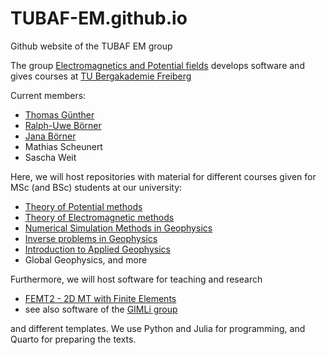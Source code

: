 # TUBAF-EM.github.io
Github website of the TUBAF EM group

The group [Electromagnetics and Potential fields](https://tu-freiberg.de/en/geophysics/electromagnetics-and-potential-methods-working-group) develops software and gives courses at [TU Bergakademie Freiberg](https://tu-freiberg.de)

Current members:
* [Thomas Günther](https://github.com/halbmy)
* [Ralph-Uwe Börner](https://github.com/ruboerner)
* [Jana Börner](https://github.com/boerner4)
* Mathias Scheunert
* Sascha Weit

Here, we will host repositories with material for different courses given for MSc (and BSc) students at our university:
* [Theory of Potential methods](https://github.com/ruboerner/Potential_Theory)
* [Theory of Electromagnetic methods](https://github.com/ruboerner/ThEM)
* [Numerical Simulation Methods in Geophysics](https://github.com/halbmy/NumericalGeophysics)
* [Inverse problems in Geophysics](https://github.com/halbmy/IJulia)
* [Introduction to Applied Geophysics](https://github.com/halbmy/GeophysicalMethods)
* Global Geophysics, and more

Furthermore, we will host software for teaching and research
* [FEMT2 - 2D MT with Finite Elements](https://github.com/ruboerner/FEMT2D)
* see also software of the [GIMLi group](https://github.com/gimli-org)

and different templates. We use Python and Julia for programming, and Quarto for preparing the texts.
